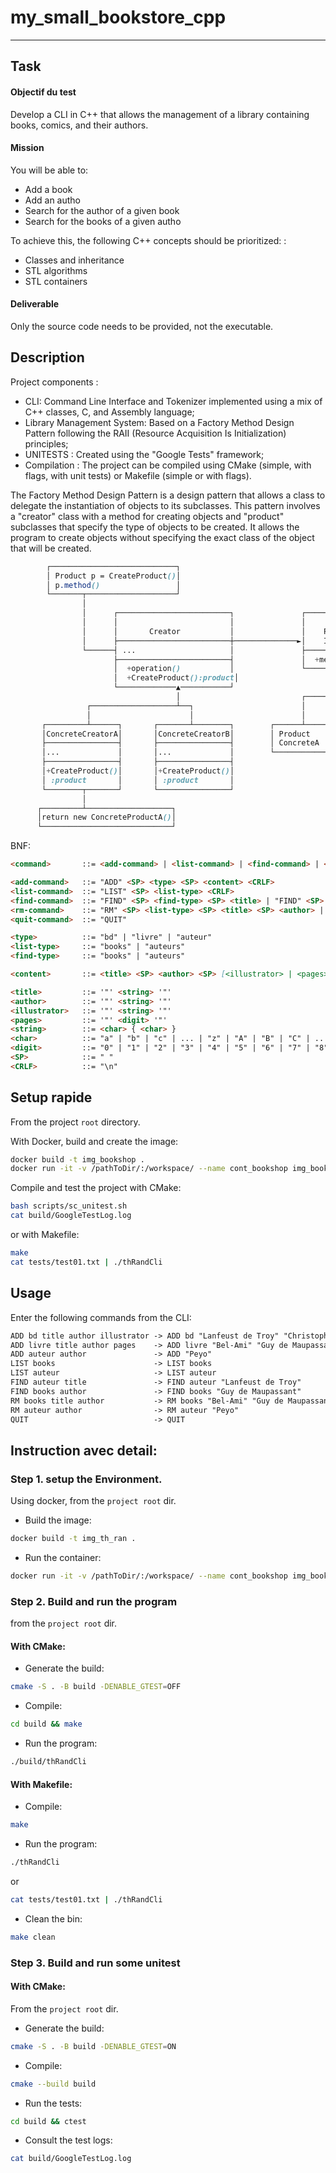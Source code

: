 # my_small_bookstore_cpp
***

## Task

#### Objectif du test
Develop a CLI in C++ that allows the management of a library containing books, comics, and their authors.

#### Mission
You will be able to:
- Add a book
- Add an autho
- Search for the author of a given book
- Search for the books of a given autho


To achieve this, the following C++ concepts should be prioritized: :
- Classes and inheritance
- STL algorithms
- STL containers

#### Deliverable
Only the source code needs to be provided, not the executable.

## Description

Project components :

- CLI: Command Line Interface and Tokenizer implemented using a mix of C++ classes, C, and Assembly language;
- Library Management System: Based on a Factory Method Design Pattern following the RAII (Resource Acquisition Is Initialization) principles;
- UNITESTS : Created using the "Google Tests" framework;
- Compilation : The project can be compiled using CMake (simple, with flags, with unit tests) or Makefile (simple or with flags).

The Factory Method Design Pattern is a design pattern that allows a class to delegate the instantiation of objects to its subclasses. This pattern involves a "creator" class with a method for creating objects and "product" subclasses that specify the type of objects to be created. It allows the program to create objects without specifying the exact class of the object that will be created.

```scss
        ┌────────────────────────────┐                                                              
        │ Product p = CreateProduct()│                                                              
        │ p.method()                 │                                                              
        └───────┬────────────────────┘                                                              
                │                                                                                  
                │      ┌─────────────────────────┐               ┌──────────────────┐              
                │      │                         │               │                  │              
                │      │       Creator           │               │    Product       │              
                │      ├─────────────────────────┼──────────────►│    Interface     │              
                └──────┤ ...                     │               ├──────────────────┤              
                       ├─────────────────────────┤               │  +method()       │              
                       │  +operation()           │               └─────────▲────────┘              
                       │  +CreateProduct():product│                        │                       
                       └─────────────▲───────────┘                         │                       
                                     │                           ┌─────────┴─────────┐             
                 ┌───────────────────┴──┐                        │                   │             
                 │                      │                        │                   │             
       ┌─────────┴──────┐       ┌───────┴────────┐        ┌──────┴─────┐      ┌──────┴────┐        
       │ConcreteCreatorA│       │ConcreteCreatorB│        │ Product    │      │ Product   │        
       ├────────────────┤       ├────────────────┤        │ ConcreteA  │      │ ConcreteB │        
       │...             │       │...             │        └────────────┘      └───────────┘        
       ├────────────────┤       ├────────────────┤                                                 
       │+CreateProduct()│       │+CreateProduct()│                                                 
       │ :product       │       │ :product       │                                                 
       └────────┬───────┘       └────────────────┘                                                 
                │                                                                                  
      ┌─────────┴───────────────────┐                                                               
      │return new ConcreteProductA()│                                                               
      └─────────────────────────────┘                                                               

```

BNF:
```md 
<command>       ::= <add-command> | <list-command> | <find-command> | <rm-command> | <quit-command>

<add-command>   ::= "ADD" <SP> <type> <SP> <content> <CRLF>
<list-command>  ::= "LIST" <SP> <list-type> <CRLF>
<find-command>  ::= "FIND" <SP> <find-type> <SP> <title> | "FIND" <SP> <find-type> <SP> <author> <CRLF>
<rm-command>    ::= "RM" <SP> <list-type> <SP> <title> <SP> <author> | "RM" <SP> <list-type> <SP> <author> <CRLF>
<quit-command>  ::= "QUIT"

<type>          ::= "bd" | "livre" | "auteur"
<list-type>     ::= "books" | "auteurs"
<find-type>     ::= "books" | "auteurs"

<content>       ::= <title> <SP> <author> <SP> [<illustrator> | <pages>] | <author>

<title>         ::= '"' <string> '"'
<author>        ::= '"' <string> '"'
<illustrator>   ::= '"' <string> '"'
<pages>         ::= '"' <digit> '"'
<string>        ::= <char> { <char> }
<char>          ::= "a" | "b" | "c" | ... | "z" | "A" | "B" | "C" | ... | "Z" | <space> | other char
<digit>         ::= "0" | "1" | "2" | "3" | "4" | "5" | "6" | "7" | "8" | "9"
<SP>            ::= " "  
<CRLF>          ::= "\n"
```


## Setup rapide 
From the project ``root`` directory.

With Docker, build and create the image:
```bash
docker build -t img_bookshop .
docker run -it -v /pathToDir/:/workspace/ --name cont_bookshop img_bookshop /bin/bash
```


Compile and test the project with CMake:
```bash
bash scripts/sc_unitest.sh
cat build/GoogleTestLog.log
```
or with Makefile:
```bash
make
cat tests/test01.txt | ./thRandCli
```


## Usage

Enter the following commands from the CLI:

```md
ADD bd title author illustrator -> ADD bd "Lanfeust de Troy" "Christophe Arleston" "Didier Tarquin"
ADD livre title author pages    -> ADD livre "Bel-Ami" "Guy de Maupassant" "267"
ADD auteur author               -> ADD "Peyo"
LIST books                      -> LIST books
LIST auteur                     -> LIST auteur
FIND auteur title               -> FIND auteur "Lanfeust de Troy"
FIND books author               -> FIND books "Guy de Maupassant"
RM books title author           -> RM books "Bel-Ami" "Guy de Maupassant"
RM auteur author                -> RM auteur "Peyo"
QUIT                            -> QUIT
```



## Instruction avec detail:

### Step 1. setup the Environment.
Using docker, from the ``project root`` dir.
- Build the image:
```bash
docker build -t img_th_ran .
```


- Run the container:
```bash
docker run -it -v /pathToDir/:/workspace/ --name cont_bookshop img_bookshop /bin/bash
```

### Step 2. Build and run the program
from the ``project root`` dir.


#### With CMake:
- Generate the build:
```bash
cmake -S . -B build -DENABLE_GTEST=OFF
```

- Compile:
```bash
cd build && make
```

- Run the program:
```bash
./build/thRandCli
```

#### With Makefile:
- Compile:
```bash
make
```
- Run the program:
```bash
./thRandCli
```
or
```bash
cat tests/test01.txt | ./thRandCli
```

- Clean the bin:
```bash
make clean
```

### Step 3. Build and run some unitest

#### With CMake:

From the ``project root`` dir.
- Generate the build:
```bash
cmake -S . -B build -DENABLE_GTEST=ON
```

- Compile:
```bash
cmake --build build
```
- Run the tests:
```bash
cd build && ctest
```

- Consult the test logs: 

```bash
cat build/GoogleTestLog.log
```
